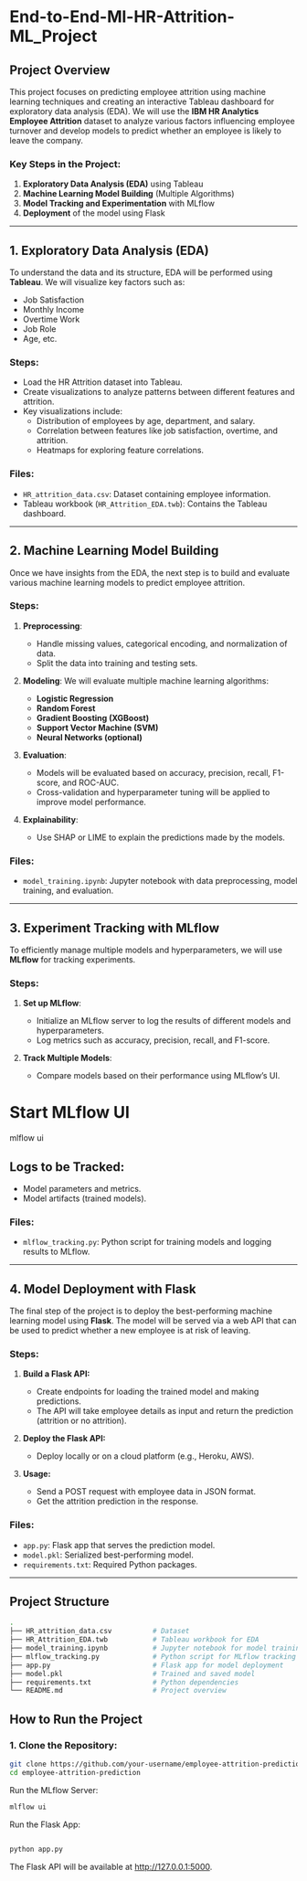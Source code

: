 # **End-to-End-Ml-HR-Attrition-ML_Project**

## **Project Overview**

This project focuses on predicting employee attrition using machine learning techniques and creating an interactive Tableau dashboard for exploratory data analysis (EDA). We will use the **IBM HR Analytics Employee Attrition** dataset to analyze various factors influencing employee turnover and develop models to predict whether an employee is likely to leave the company.

### **Key Steps in the Project:**
1. **Exploratory Data Analysis (EDA)** using Tableau
2. **Machine Learning Model Building** (Multiple Algorithms)
3. **Model Tracking and Experimentation** with MLflow
4. **Deployment** of the model using Flask

---

## **1. Exploratory Data Analysis (EDA)**

To understand the data and its structure, EDA will be performed using **Tableau**. We will visualize key factors such as:
- Job Satisfaction
- Monthly Income
- Overtime Work
- Job Role
- Age, etc.

### **Steps:**
- Load the HR Attrition dataset into Tableau.
- Create visualizations to analyze patterns between different features and attrition.
- Key visualizations include:
  - Distribution of employees by age, department, and salary.
  - Correlation between features like job satisfaction, overtime, and attrition.
  - Heatmaps for exploring feature correlations.

### **Files:**
- `HR_attrition_data.csv`: Dataset containing employee information.
- Tableau workbook (`HR_Attrition_EDA.twb`): Contains the Tableau dashboard.

---

## **2. Machine Learning Model Building**

Once we have insights from the EDA, the next step is to build and evaluate various machine learning models to predict employee attrition.

### **Steps:**
1. **Preprocessing**:
   - Handle missing values, categorical encoding, and normalization of data.
   - Split the data into training and testing sets.
   
2. **Modeling**:
   We will evaluate multiple machine learning algorithms:
   - **Logistic Regression**
   - **Random Forest**
   - **Gradient Boosting (XGBoost)**
   - **Support Vector Machine (SVM)**
   - **Neural Networks (optional)**

3. **Evaluation**:
   - Models will be evaluated based on accuracy, precision, recall, F1-score, and ROC-AUC.
   - Cross-validation and hyperparameter tuning will be applied to improve model performance.

4. **Explainability**:
   - Use SHAP or LIME to explain the predictions made by the models.

### **Files:**
- `model_training.ipynb`: Jupyter notebook with data preprocessing, model training, and evaluation.

---

## **3. Experiment Tracking with MLflow**

To efficiently manage multiple models and hyperparameters, we will use **MLflow** for tracking experiments.

### **Steps:**
1. **Set up MLflow**:
   - Initialize an MLflow server to log the results of different models and hyperparameters.
   - Log metrics such as accuracy, precision, recall, and F1-score.

2. **Track Multiple Models**:
   - Compare models based on their performance using MLflow’s UI.

# Start MLflow UI
mlflow ui
## **Logs to be Tracked:**
- Model parameters and metrics.
- Model artifacts (trained models).

### **Files:**
- `mlflow_tracking.py`: Python script for training models and logging results to MLflow.

---

## **4. Model Deployment with Flask**

The final step of the project is to deploy the best-performing machine learning model using **Flask**. The model will be served via a web API that can be used to predict whether a new employee is at risk of leaving.

### **Steps:**

1. **Build a Flask API:**
   - Create endpoints for loading the trained model and making predictions.
   - The API will take employee details as input and return the prediction (attrition or no attrition).

2. **Deploy the Flask API:**
   - Deploy locally or on a cloud platform (e.g., Heroku, AWS).

3. **Usage:**
   - Send a POST request with employee data in JSON format.
   - Get the attrition prediction in the response.

### **Files:**
- `app.py`: Flask app that serves the prediction model.
- `model.pkl`: Serialized best-performing model.
- `requirements.txt`: Required Python packages.

---

## **Project Structure**
``` bash
.
├── HR_attrition_data.csv          # Dataset
├── HR_Attrition_EDA.twb           # Tableau workbook for EDA
├── model_training.ipynb           # Jupyter notebook for model training
├── mlflow_tracking.py             # Python script for MLflow tracking
├── app.py                         # Flask app for model deployment
├── model.pkl                      # Trained and saved model
├── requirements.txt               # Python dependencies
└── README.md                      # Project overview
```
## **How to Run the Project**

### **1. Clone the Repository:**
```bash
git clone https://github.com/your-username/employee-attrition-prediction.git
cd employee-attrition-prediction
```
Run the MLflow Server:
```bash
mlflow ui
```

Run the Flask App:
``` bash

python app.py
```
The Flask API will be available at http://127.0.0.1:5000.
